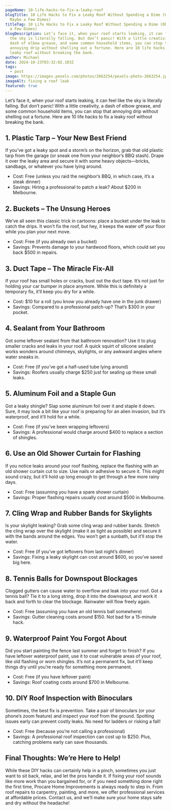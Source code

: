 ```yaml
---
pageName: 10-life-hacks-to-fix-a-leaky-roof
blogTitle: 10 Life Hacks to Fix a Leaky Roof Without Spending a Dime (Okay,
  Maybe a Few Dimes)
titleTag: 10 Life Hacks to Fix a Leaky Roof Without Spending a Dime (Okay, Maybe
  a Few Dimes)
blogDescription: Let’s face it, when your roof starts leaking, it can feel like
  the sky is literally falling. But don’t panic! With a little creativity, a
  dash of elbow grease, and some common household items, you can stop that
  annoying drip without shelling out a fortune. Here are 10 life hacks to fix a
  leaky roof without breaking the bank.
author: Michael
date: 2024-10-23T03:32:02.103Z
tags:
  - post
image: https://images.pexels.com/photos/2663254/pexels-photo-2663254.jpeg?auto=compress&cs=tinysrgb&w=1260&h=750&dpr=2
imageAlt: fixing a roof leak
featured: true
---
```

Let’s face it, when your roof starts leaking, it can feel like the sky is literally falling. But don’t panic! With a little creativity, a dash of elbow grease, and some common household items, you can stop that annoying drip without shelling out a fortune. Here are 10 life hacks to fix a leaky roof without breaking the bank.

## 1. Plastic Tarp – Your New Best Friend

If you’ve got a leaky spot and a storm’s on the horizon, grab that old plastic tarp from the garage (or sneak one from your neighbor’s BBQ stash). Drape it over the leaky area and secure it with some heavy objects—bricks, sandbags, or whatever you have lying around.

* Cost: Free (unless you raid the neighbor’s BBQ, in which case, it’s a steak dinner)
* Savings: Hiring a professional to patch a leak? About $200 in Melbourne.

## 2. Buckets – The Unsung Heroes

We’ve all seen this classic trick in cartoons: place a bucket under the leak to catch the drips. It won’t fix the roof, but hey, it keeps the water off your floor while you plan your next move.

* Cost: Free (if you already own a bucket)
* Savings: Prevents damage to your hardwood floors, which could set you back $500 in repairs.

## 3. Duct Tape – The Miracle Fix-All

If your roof has small holes or cracks, bust out the duct tape. It’s not just for holding your car bumper in place anymore. While this is definitely a temporary fix, it’ll keep you dry for a while.

* Cost: $10 for a roll (you know you already have one in the junk drawer)
* Savings: Compared to a professional patch-up? That’s $300 in your pocket.

## 4. Sealant from Your Bathroom

Got some leftover sealant from that bathroom renovation? Use it to plug smaller cracks and leaks in your roof. A quick squirt of silicone sealant works wonders around chimneys, skylights, or any awkward angles where water sneaks in.

* Cost: Free (if you’ve got a half-used tube lying around)
* Savings: Roofers usually charge $250 just for sealing up these small leaks.

## 5. Aluminum Foil and a Staple Gun

Got a leaky shingle? Slap some aluminum foil over it and staple it down. Sure, it may look a bit like your roof is preparing for an alien invasion, but it’s waterproof, and it’ll hold for a while.

* Cost: Free (if you’ve been wrapping leftovers)
* Savings: A professional would charge around $400 to replace a section of shingles.

## 6. Use an Old Shower Curtain for Flashing

If you notice leaks around your roof flashing, replace the flashing with an old shower curtain cut to size. Use nails or adhesive to secure it. This might sound crazy, but it’ll hold up long enough to get through a few more rainy days.

* Cost: Free (assuming you have a spare shower curtain)
* Savings: Proper flashing repairs usually cost around $500 in Melbourne.

## 7. Cling Wrap and Rubber Bands for Skylights

Is your skylight leaking? Grab some cling wrap and rubber bands. Stretch the cling wrap over the skylight (make it as tight as possible) and secure it with the bands around the edges. You won’t get a sunbath, but it’ll stop the water.

* Cost: Free (if you’ve got leftovers from last night’s dinner)
* Savings: Fixing a leaky skylight can cost around $600, so you’ve saved big here.

## 8. Tennis Balls for Downspout Blockages

Clogged gutters can cause water to overflow and leak into your roof. Got a tennis ball? Tie it to a long string, drop it into the downspout, and work it back and forth to clear the blockage. Rainwater will flow freely again.

* Cost: Free (assuming you have an old tennis ball somewhere)
* Savings: Gutter cleaning costs around $150. Not bad for a 15-minute hack.

## 9. Waterproof Paint You Forgot About

Did you start painting the fence last summer and forget to finish? If you have leftover waterproof paint, use it to coat vulnerable areas of your roof, like old flashing or worn shingles. It’s not a permanent fix, but it’ll keep things dry until you’re ready for something more permanent.

* Cost: Free (if you have leftover paint)
* Savings: Roof coating costs around $700 in Melbourne.

## 10. DIY Roof Inspection with Binoculars

Sometimes, the best fix is prevention. Take a pair of binoculars (or your phone’s zoom feature) and inspect your roof from the ground. Spotting issues early can prevent costly leaks. No need for ladders or risking a fall!

* Cost: Free (because you’re not calling a professional)
* Savings: A professional roof inspection can cost up to $250. Plus, catching problems early can save thousands.

## Final Thoughts: We’re Here to Help!

While these DIY hacks can certainly help in a pinch, sometimes you just want to sit back, relax, and let the pros handle it. If fixing your roof sounds like more work than you bargained for, or if you need something done right the first time, Procare Home Improvements is always ready to step in. From roof repairs to carpentry, painting, and more, we offer professional services at affordable prices. Contact us, and we’ll make sure your home stays safe and dry without the headache!